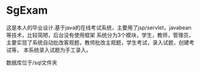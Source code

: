 # SgExam
这是本人的毕业设计.基于java的在线考试系统，主要用了jsp/servlet，javabean等技术，比较简陋，后台没有使用框架
系统分为3个模块，学生，教师，管理员，主要实现了系统自动批改客观题，教师批改主观题，学生考试，录入试题，创建考试等，
本系统录入试题为手工录入。

数据库位于/sql文件夹

